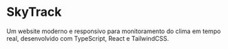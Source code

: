 # SkyTrack
Um website moderno e responsivo para monitoramento do clima em tempo real, desenvolvido com TypeScript, React e TailwindCSS.
